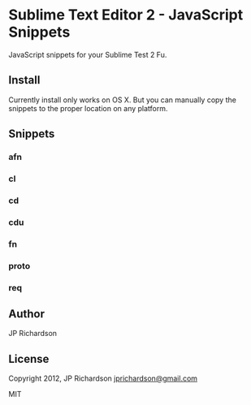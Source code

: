 Sublime Text Editor 2 - JavaScript Snippets
===========================================

JavaScript snippets for your Sublime Test 2 Fu.


Install
-------

Currently install only works on OS X. But you can manually copy the snippets to the proper location on any platform.



Snippets
--------

### afn

### cl

### cd

### cdu

### fn

### proto

### req


Author
------

JP Richardson


License
-------

Copyright 2012, JP Richardson  <jprichardson@gmail.com>

MIT
